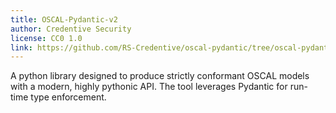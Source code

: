 ```yaml
---
title: OSCAL-Pydantic-v2
author: Credentive Security
license: CC0 1.0
link: https://github.com/RS-Credentive/oscal-pydantic/tree/oscal-pydantic-v2
---
```


A python library designed to produce strictly conformant OSCAL models with a modern, 
highly pythonic API. The tool leverages Pydantic for run-time type enforcement. 
